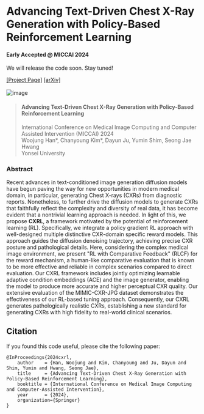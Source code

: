 # Advancing Text-Driven Chest X-Ray Generation with Policy-Based Reinforcement Learning
#### Early Accepted @ MICCAI 2024 
We will release the code soon. Stay tuned!

[[Project Page]](https://micv-yonsei.github.io/cxrl2024/) [[arXiv]](https://arxiv.org/pdf/2403.06516)  
<br>
![image](https://github.com/MICV-yonsei/EAGLE/assets/44921488/ea9a3c60-e697-4613-91da-23da921373dc)
> #### **Advancing Text-Driven Chest X-Ray Generation with Policy-Based Reinforcement Learning**<be>  
>International Conference on Medical Image Computing and Computer Assisted Intervention (MICCAI) 2024  
>Woojung Han*, Chanyoung Kim*, Dayun Ju, Yumin Shim, Seong Jae Hwang  
>Yonsei University
### Abstract
Recent advances in text-conditioned image generation diffusion models have begun paving the way for new opportunities in modern medical domain, in particular, generating Chest X-rays (CXRs) from diagnostic reports. Nonetheless, to further drive the diffusion models to generate CXRs that faithfully reflect the complexity and diversity of real data, it has become evident that a nontrivial learning approach is needed. In light of this, we propose **CXRL**, a framework motivated by the potential of reinforcement learning (RL). Specifically, we integrate a policy gradient RL approach with well-designed multiple distinctive CXR-domain specific reward models. This approach guides the diffusion denoising trajectory, achieving precise CXR posture and pathological details. Here, considering the complex medical image environment, we present "RL with Comparative Feedback" (RLCF) for the reward mechanism, a human-like comparative evaluation that is known to be more effective and reliable in complex scenarios compared to direct evaluation. Our CXRL framework includes jointly optimizing learnable adaptive condition embeddings (ACE) and the image generator, enabling the model to produce more accurate and higher perceptual CXR quality. Our extensive evaluation of the MIMIC-CXR-JPG dataset demonstrates the effectiveness of our RL-based tuning approach. Consequently, our CXRL generates pathologically realistic CXRs, establishing a new standard for generating CXRs with high fidelity to real-world clinical scenarios.

## Citation
If you found this code useful, please cite the following paper:  
```
@InProceedings{2024cxrl,
    author    = {Han, Woojung and Kim, Chanyoung and Ju, Dayun and Shim, Yumin and Hwang, Seong Jae},
    title     = {Advancing Text-Driven Chest X-Ray Generation with Policy-Based Reinforcement Learning},
    booktitle = {International Conference on Medical Image Computing and Computer-Assisted Intervention},
    year      = {2024},
    organization={Springer}
}
```
